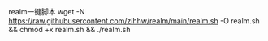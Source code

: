 realm一键脚本
wget -N https://raw.githubusercontent.com/zihhw/realm/main/realm.sh -O realm.sh && chmod +x realm.sh && ./realm.sh
